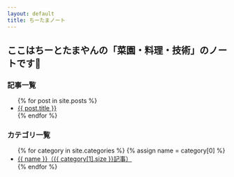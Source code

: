 ```yaml
---
layout: default
title: ちーたまノート
---
```


## ここはちーとたまやんの「菜園・料理・技術」のノートです🌱

<h3>記事一覧</h3>
<ul>
  {% for post in site.posts %}
    <li><a href="{{ post.url }}">{{ post.title }}</a></li>
  {% endfor %}
</ul>

<h3>カテゴリ一覧</h3>
<ul>
  {% for category in site.categories %}
    {% assign name = category[0] %}
    <li>
      <a href="/category/{{ name | uri_escape }}/">
        {{ name }}（{{ category[1].size }}記事）
      </a>
    </li>
  {% endfor %}
</ul>